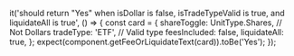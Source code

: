 it('should return "Yes" when isDollar is false, isTradeTypeValid is true, and liquidateAll is true', () => {
  const card = {
    shareToggle: UnitType.Shares, // Not Dollars
    tradeType: 'ETF',             // Valid type
    feesIncluded: false,
    liquidateAll: true,
  };
  expect(component.getFeeOrLiquidateText(card)).toBe('Yes');
});